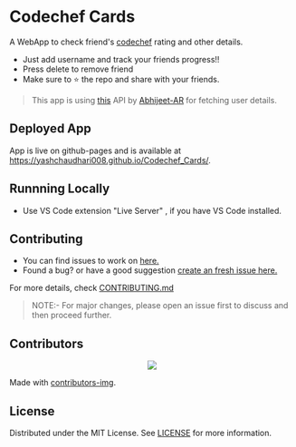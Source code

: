# Codechef Cards

A WebApp to check friend's [codechef](https://www.codechef.com/) rating and other details. 
- Just add username and track your friends progress!!
- Press delete to remove friend
- Make sure to ⭐ the repo and share with your friends.

> This app is using [this](https://github.com/Abhijeet-AR/Competitive_Programming_Score_API) API by [Abhijeet-AR](https://github.com/Abhijeet-AR) for fetching user details.

## Deployed App
 App is live on github-pages and is available at <https://yashchaudhari008.github.io/Codechef_Cards/>.

## Runnning Locally
  - Use VS Code extension "Live Server" , if you have VS Code installed. 
 
## Contributing
- You can find issues to work on [here.](https://github.com/yashchaudhari008/Codechef_Cards/issues)
- Found a bug? or have a good suggestion [create an fresh issue here.](https://github.com/yashchaudhari008/Codechef_Cards/issues/new)

For more details, check [CONTRIBUTING.md](CONTRIBUTING.md)

> NOTE:- For major changes, please open an issue first to discuss and then proceed further.

## Contributors
<p align="center">
<a href="https://github.com/yashchaudhari008/Codechef_Cards/graphs/contributors">
  <img src="https://contrib.rocks/image?repo=yashchaudhari008/Codechef_Cards" />
</a>
</p>

Made with [contributors-img](https://contrib.rocks).

## License
Distributed under the MIT License. See [LICENSE](LICENSE) for more information.
